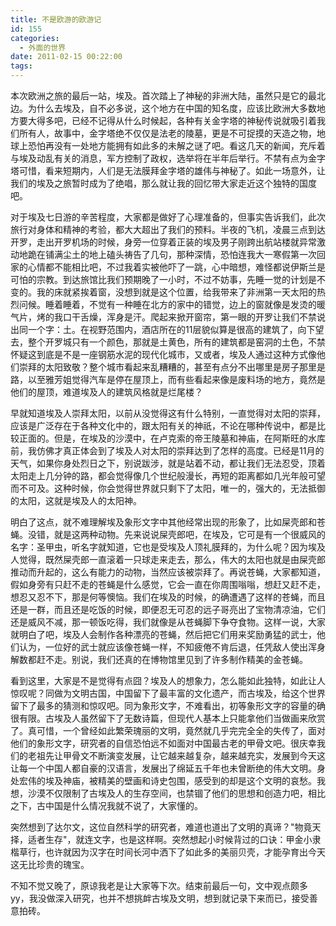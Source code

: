 ```yaml
---
title: 不是欧游的欧游记
id: 155
categories:
  - 外面的世界
date: 2011-02-15 00:22:00
tags:
---
```


本次欧洲之旅的最后一站，埃及。首次踏上了神秘的非洲大陆，虽然只是它的最北边。为什么去埃及，自不必多说，这个地方在中国的知名度，应该比欧洲大多数地方要大得多吧，已经不记得从什么时候起，各种有关金字塔的神秘传说就吸引着我们所有人，故事中，金字塔绝不仅仅是法老的陵墓，更是不可捉摸的天造之物，地球上恐怕再没有一处地方能拥有如此多的未解之谜了吧。看这几天的新闻，充斥着与埃及动乱有关的消息，军方控制了政权，选举将在半年后举行。不禁有点为金字塔可惜，看来短期内，人们是无法膜拜金字塔的雄伟与神秘了。如此一场意外，让我们的埃及之旅暂时成为了绝唱，那么就让我的回忆带大家走近这个独特的国度吧。

对于埃及七日游的辛苦程度，大家都是做好了心理准备的，但事实告诉我们，此次旅行对身体和精神的考验，都大大超出了我们的预料。半夜的飞机，凌晨三点到达开罗，走出开罗机场的时候，身旁一位穿着正装的埃及男子刚跨出航站楼就异常激动地跪在铺满尘土的地上磕头祷告了几句，那种深情，恐怕连我大一寒假第一次回家的心情都不能相比吧，不过我着实被他吓了一跳，心中暗想，难怪都说伊斯兰是可怕的宗教。到达旅馆比我们预期晚了一小时，不过不妨事，先睡一觉的计划是不变的。我的床就紧挨着窗，没想到就是这个位置，给我带来了非洲第一天太阳的热烈问候。睡着睡着，不觉有一种睡在北方的家中的错觉，边上的窗就像是发烫的暖气片，烤的我口干舌燥，浑身是汗。爬起来掀开窗帘，第一眼的开罗让我们不禁说出同一个字：土。在视野范围内，酒店所在的11层貌似算是很高的建筑了，向下望去，整个开罗城只有一个颜色，那就是土黄色，所有的建筑都是窑洞的土色，不禁怀疑这到底是不是一座钢筋水泥的现代化城市，又或者，埃及人通过这种方式像他们崇拜的太阳致敬？整个城市看起来乱糟糟的，甚至有点分不出哪里是房子那里是路，以至雅芳姐觉得汽车是停在屋顶上，而有些看起来像是废料场的地方，竟然是他们的屋顶，难道埃及人的建筑风格就是烂尾楼？

早就知道埃及人崇拜太阳，以前从没觉得这有什么特别，一直觉得对太阳的崇拜，应该是广泛存在于各种文化中的，跟太阳有关的神祇，不论在哪种传说中，都是比较正面的。但是，在埃及的沙漠中，在卢克索的帝王陵墓和神庙，在阿斯旺的水库前，我仿佛才真正体会到了埃及人对太阳的崇拜达到了怎样的高度。已经是11月的天气，如果你身处烈日之下，别说跋涉，就是站着不动，都让我们无法忍受，顶着太阳走上几分钟的路，都会觉得像几个世纪般漫长，再短的距离都如几光年般可望而不可及。这种时候，你会觉得世界就只剩下了太阳，唯一的，强大的，无法抵御的太阳，这就是埃及人的太阳神。

明白了这点，就不难理解埃及象形文字中其他经常出现的形象了，比如屎壳郎和苍蝇。没错，就是这两种动物。先来说说屎壳郎吧，在埃及，它可是有一个很威风的名字：圣甲虫，听名字就知道，它也是受埃及人顶礼膜拜的，为什么呢？因为埃及人觉得，既然屎壳郎一直滚着一只球走来走去，那么，伟大的太阳也就是由屎壳郎推动而升起的，这么有能力的动物，当然应该被崇拜了。再说苍蝇，大家都知道，假如身旁有只赶不走的苍蝇是什么感觉，它会一直在你周围嗡嗡，想赶又赶不走，想忍又忍不下，那是何等懊恼。我们在埃及的时候，的确遭遇了这样的苍蝇，而且还是一群，而且还是吃饭的时候，即便忍无可忍的远子哥亮出了宝物清凉油，它们还是威风不减，那一顿饭吃得，我们就像是从苍蝇脚下争夺食物。这样一说，大家就明白了吧，埃及人会制作各种漂亮的苍蝇，然后把它们用来奖励勇猛的武士，他们认为，一位好的武士就应该像苍蝇一样，不知疲倦不肯后退，任凭敌人使出浑身解数都赶不走。别说，我们还真的在博物馆里见到了许多制作精美的金苍蝇。

看到这里，大家是不是觉得有点囧？埃及人的想象力，怎么能如此独特，如此让人惊叹呢？同做为文明古国，中国留下了最丰富的文化遗产，而古埃及，给这个世界留下了最多的猜测和惊叹吧。同为象形文字，不难看出，初等象形文字的容量的确很有限。古埃及人虽然留下了无数诗篇，但现代人基本上只能拿他们当做画来欣赏了。真可惜，一个曾经如此繁荣瑰丽的文明，竟然就几乎完完全全的失传了，面对他们的象形文字，研究者的自信恐怕远不如面对中国最古老的甲骨文吧。很庆幸我们的老祖先让甲骨文不断演变发展，让它越来越复杂，越来越充实，发展到今天这让每一个中国人都自豪的汉语言，发展出了绵延五千年也未曾断绝的伟大文明。身处宏伟的埃及神庙，被精美的壁画和诗史包围，感受到的却是这个文明的哀愁。我想，沙漠不仅限制了古埃及人的生存空间，也禁锢了他们的思想和创造力吧，相比之下，古中国是什么情况我就不说了，大家懂的。

突然想到了达尔文，这位自然科学的研究者，难道也道出了文明的真谛？"物竟天择，适者生存"，就连文字，也是这样啊。突然想起小时候背过的口诀：甲金小隶楷草行，也许就因为汉字在时间长河中洒下了如此多的美丽贝壳，才能孕育出今天这无比珍贵的瑰宝。

不知不觉又晚了，原谅我老是让大家等下次。结束前最后一句，文中观点颇多yy，我没做深入研究，也并不想挑衅古埃及文明，想到就记录下来而已，接受善意拍砖。
